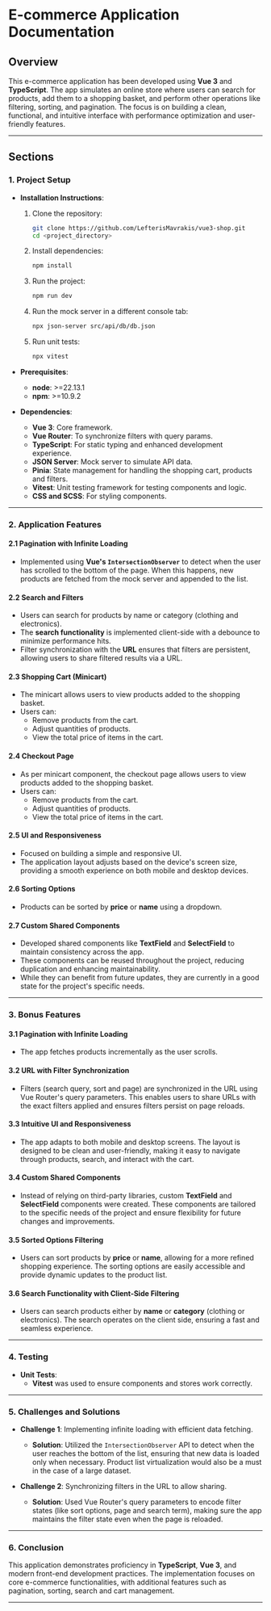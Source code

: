 # E-commerce Application Documentation

## Overview

This e-commerce application has been developed using **Vue 3** and **TypeScript**. The app simulates an online store where users can search for products, add them to a shopping basket, and perform other operations like filtering, sorting, and pagination. The focus is on building a clean, functional, and intuitive interface with performance optimization and user-friendly features.

---

## Sections

### 1. **Project Setup**

- **Installation Instructions**:
  1. Clone the repository:
     ```bash
     git clone https://github.com/LefterisMavrakis/vue3-shop.git
     cd <project_directory>
     ```
  2. Install dependencies:
     ```bash
     npm install
     ```
  3. Run the project:
     ```bash
     npm run dev
     ```
  4. Run the mock server in a different console tab:
     ```bash
     npx json-server src/api/db/db.json
     ```
  5. Run unit tests:
     ```bash
     npx vitest
     ```
- **Prerequisites**:
    - **node**: >=22.13.1
    - **npm**: >=10.9.2

- **Dependencies**:

  - **Vue 3**: Core framework.
  - **Vue Router**: To synchronize filters with query params.
  - **TypeScript**: For static typing and enhanced development experience.
  - **JSON Server**: Mock server to simulate API data.
  - **Pinia**: State management for handling the shopping cart, products and filters.
  - **Vitest**: Unit testing framework for testing components and logic.
  - **CSS and SCSS**: For styling components.

---

### 2. **Application Features**

#### 2.1 **Pagination with Infinite Loading**

- Implemented using **Vue's `IntersectionObserver`** to detect when the user has scrolled to the bottom of the page. When this happens, new products are fetched from the mock server and appended to the list.

#### 2.2 **Search and Filters**

- Users can search for products by name or category (clothing and electronics).
- The **search functionality** is implemented client-side with a debounce to minimize performance hits.
- Filter synchronization with the **URL** ensures that filters are persistent, allowing users to share filtered results via a URL.

#### 2.3 **Shopping Cart (Minicart)**

- The minicart allows users to view products added to the shopping basket.
- Users can:
  - Remove products from the cart.
  - Adjust quantities of products.
  - View the total price of items in the cart.

#### 2.4 **Checkout Page**

- As per minicart component, the checkout page allows users to view products added to the shopping basket.
- Users can:
  - Remove products from the cart.
  - Adjust quantities of products.
  - View the total price of items in the cart.

#### 2.5 **UI and Responsiveness**

- Focused on building a simple and responsive UI.
- The application layout adjusts based on the device's screen size, providing a smooth experience on both mobile and desktop devices.

#### 2.6 **Sorting Options**

- Products can be sorted by **price** or **name** using a dropdown.

#### 2.7 **Custom Shared Components**

- Developed shared components like **TextField** and **SelectField** to maintain consistency across the app.
- These components can be reused throughout the project, reducing duplication and enhancing maintainability.
- While they can benefit from future updates, they are currently in a good state for the project's specific needs.

---

### 3. **Bonus Features**

#### 3.1 **Pagination with Infinite Loading**

- The app fetches products incrementally as the user scrolls.

#### 3.2 **URL with Filter Synchronization**

- Filters (search query, sort and page) are synchronized in the URL using Vue Router's query parameters. This enables users to share URLs with the exact filters applied and ensures filters persist on page reloads.

#### 3.3 **Intuitive UI and Responsiveness**

- The app adapts to both mobile and desktop screens. The layout is designed to be clean and user-friendly, making it easy to navigate through products, search, and interact with the cart.

#### 3.4 **Custom Shared Components**

- Instead of relying on third-party libraries, custom **TextField** and **SelectField** components were created. These components are tailored to the specific needs of the project and ensure flexibility for future changes and improvements.

#### 3.5 **Sorted Options Filtering**

- Users can sort products by **price** or **name**, allowing for a more refined shopping experience. The sorting options are easily accessible and provide dynamic updates to the product list.

#### 3.6 **Search Functionality with Client-Side Filtering**

- Users can search products either by **name** or **category** (clothing or electronics). The search operates on the client side, ensuring a fast and seamless experience.

---

### 4. **Testing**

- **Unit Tests**:
  - **Vitest** was used to ensure components and stores work correctly.

---

### 5. **Challenges and Solutions**

- **Challenge 1**: Implementing infinite loading with efficient data fetching.

  - **Solution**: Utilized the `IntersectionObserver` API to detect when the user reaches the bottom of the list, ensuring that new data is loaded only when necessary. Product list virtualization would also be a must in the case of a large dataset.

- **Challenge 2**: Synchronizing filters in the URL to allow sharing.

  - **Solution**: Used Vue Router's query parameters to encode filter states (like sort options, page and search term), making sure the app maintains the filter state even when the page is reloaded.

---

### 6. **Conclusion**

This application demonstrates proficiency in **TypeScript**, **Vue 3**, and modern front-end development practices. The implementation focuses on core e-commerce functionalities, with additional features such as pagination, sorting, search and cart management.

---
